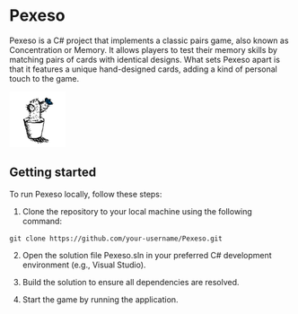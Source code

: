 # Pexeso
Pexeso is a C# project that implements a classic pairs game, also known as Concentration or Memory. It allows players to test their memory skills by matching pairs of cards with identical designs. What sets Pexeso apart is that it features a unique hand-designed cards, adding a kind of personal touch to the game.

<img src="./Pexeso/res/kaktus.png" alt="card design" width="100" height="100"/>

## Getting started
To run Pexeso locally, follow these steps:

1. Clone the repository to your local machine using the following command:
```shell
git clone https://github.com/your-username/Pexeso.git
```
2. Open the solution file Pexeso.sln in your preferred C# development environment (e.g., Visual Studio).

3. Build the solution to ensure all dependencies are resolved.

4. Start the game by running the application.